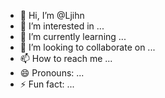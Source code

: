 - 👋 Hi, I’m @Ljihn
- 👀 I’m interested in ...
- 🌱 I’m currently learning ...
- 💞️ I’m looking to collaborate on ...
- 📫 How to reach me ...
- 😄 Pronouns: ...
- ⚡ Fun fact: ...

<!---
Ljihn/Ljihn is a ✨ special ✨ repository because its `README.md` (this file) appears on your GitHub profile.
You can click the Preview link to take a look at your changes.
--->
